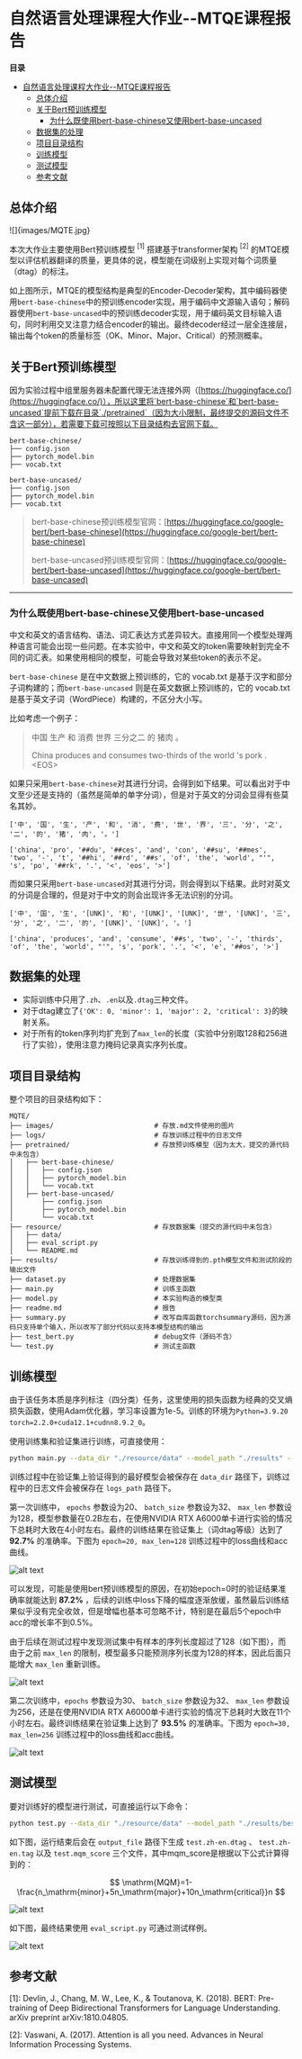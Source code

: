 # 自然语言处理课程大作业--MTQE课程报告

**目录**

- [自然语言处理课程大作业--MTQE课程报告](#自然语言处理课程大作业--mtqe课程报告)
  - [总体介绍](#总体介绍)
  - [关于Bert预训练模型](#关于bert预训练模型)
    - [为什么既使用bert-base-chinese又使用bert-base-uncased](#为什么既使用bert-base-chinese又使用bert-base-uncased)
  - [数据集的处理](#数据集的处理)
  - [项目目录结构](#项目目录结构)
  - [训练模型](#训练模型)
  - [测试模型](#测试模型)
  - [参考文献](#参考文献)


## 总体介绍

![]{images/MQTE.jpg}

本次大作业主要使用Bert预训练模型 $^{[1]}$ 搭建基于transformer架构 $^{[2]}$ 的MTQE模型以评估机器翻译的质量，更具体的说，模型能在词级别上实现对每个词质量（dtag）的标注。

如上图所示，MTQE的模型结构是典型的Encoder-Decoder架构，其中编码器使用`bert-base-chinese`中的预训练encoder实现，用于编码中文源输入语句；解码器使用`bert-base-uncased`中的预训练decoder实现，用于编码英文目标输入语句，同时利用交叉注意力结合encoder的输出。最终decoder经过一层全连接层，输出每个token的质量标签（OK、Minor、Major、Critical）的预测概率。

## 关于Bert预训练模型

因为实验过程中组里服务器未配置代理无法连接外网（[https://huggingface.co/](https://huggingface.co/)），所以这里将`bert-base-chinese`和`bert-base-uncased`提前下载在目录`./pretrained`（因为大小限制，最终提交的源码文件不含这一部分），若需要下载可按照以下目录结构去官网下载。

```arduino
bert-base-chinese/
├── config.json
├── pytorch_model.bin
├── vocab.txt

bert-base-uncased/
├── config.json
├── pytorch_model.bin
├── vocab.txt
```

> bert-base-chinese预训练模型官网：[https://huggingface.co/google-bert/bert-base-chinese](https://huggingface.co/google-bert/bert-base-chinese)
> 
> bert-base-uncased预训练模型官网：[https://huggingface.co/google-bert/bert-base-uncased](https://huggingface.co/google-bert/bert-base-uncased)

---

### 为什么既使用bert-base-chinese又使用bert-base-uncased

中文和英文的语言结构、语法、词汇表达方式差异较大。直接用同一个模型处理两种语言可能会出现一些问题。在本实验中，中文和英文的token需要映射到完全不同的词汇表。如果使用相同的模型，可能会导致对某些token的表示不足。

`bert-base-chinese` 是在中文数据上预训练的，它的 vocab.txt 是基于汉字和部分子词构建的；而`bert-base-uncased` 则是在英文数据上预训练的，它的 vocab.txt 是基于英文子词（WordPiece）构建的，不区分大小写。

比如考虑一个例子：

> 中国 生产 和 消费 世界 三分之二 的 猪肉 。
> 
> China produces and consumes two-thirds of the world 's pork . \<EOS>

如果只采用`bert-base-chinese`对其进行分词，会得到如下结果。可以看出对于中文至少还是支持的（虽然是简单的单字分词），但是对于英文的分词会显得有些莫名其妙。

```
['中', '国', '生', '产', '和', '消', '费', '世', '界', '三', '分', '之', '二', '的', '猪', '肉', '。']

['china', 'pro', '##du', '##ces', 'and', 'con', '##su', '##mes', 'two', '-', 't', '##hi', '##rd', '##s', 'of', 'the', 'world', "'", 's', 'po', '##rk', '.', '<', 'eos', '>']
```

而如果只采用`bert-base-uncased`对其进行分词，则会得到以下结果。此时对英文的分词是合理的，但是对于中文的则会出现许多无法识别的分词。

```
['中', '国', '生', '[UNK]', '和', '[UNK]', '[UNK]', '世', '[UNK]', '三', '分', '之', '二', '的', '[UNK]', '[UNK]', '。']

['china', 'produces', 'and', 'consume', '##s', 'two', '-', 'thirds', 'of', 'the', 'world', "'", 's', 'pork', '.', '<', 'e', '##os', '>']
```


## 数据集的处理

+ 实际训练中只用了`.zh`、`.en`以及`.dtag`三种文件。
+ 对于dtag建立了`{'OK': 0, 'minor': 1, 'major': 2, 'critical': 3}`的映射关系。
+ 对于所有的token序列均扩充到了`max_len`的长度（实验中分别取128和256进行了实验），使用注意力掩码记录真实序列长度。


## 项目目录结构

整个项目的目录结构如下：

```arduino
MQTE/
├── images/                         # 存放.md文件使用的图片
├── logs/                           # 存放训练过程中的日志文件
├── pretrained/                     # 存放预训练模型（因为太大，提交的源代码中未包含）
│   ├── bert-base-chinese/
│   │   ├── config.json
│   │   ├── pytorch_model.bin
│   │   └── vocab.txt
│   ├── bert-base-uncased/
│       ├── config.json
│       ├── pytorch_model.bin
│       └── vocab.txt
├── resource/                       # 存放数据集（提交的源代码中未包含）
│   ├── data/
│   ├── eval_script.py
│   └── README.md
├── results/                        # 存放训练得到的.pth模型文件和测试阶段的输出文件
├── dataset.py                      # 处理数据集
├── main.py                         # 训练主函数
├── model.py                        # 本实验构造的模型类
├── readme.md                       # 报告
├── summary.py                      # 改写自库函数torchsummary源码，因为源码只支持单个输入，所以改写了部分代码以支持本模型结构的输出
├── test_bert.py                    # debug文件（源码不含）
└── test.py                         # 测试主函数

```


## 训练模型

由于该任务本质是序列标注（四分类）任务，这里使用的损失函数为经典的交叉熵损失函数，使用Adam优化器，学习率设置为1e-5。训练的环境为`Python=3.9.20 torch=2.2.0+cuda12.1+cudnn8.9.2_0`。

使用训练集和验证集进行训练，可直接使用：

```bash
python main.py --data_dir "./resource/data" --model_path "./results" --logs_path "./logs" --gpu 0 --epochs 20 --batch_size 32 --max_len 128
```

训练过程中在验证集上验证得到的最好模型会被保存在 `data_dir` 路径下，训练过程中的日志文件会被保存在 `logs_path` 路径下。

第一次训练中， `epochs` 参数设为20、 `batch_size` 参数设为32、 `max_len` 参数设为128，模型参数量在0.2B左右，在使用NVIDIA RTX A6000单卡进行实验的情况下总耗时大致在4小时左右。最终的训练结果在验证集上（词dtag等级）达到了**92.7%** 的准确率。下图为 `epoch=20, max_len=128` 训练过程中的loss曲线和acc曲线。

![alt text](./images/training_plots1.png)

可以发现，可能是使用bert预训练模型的原因，在初始epoch=0时的验证结果准确率就能达到 **87.2%** ，后续的训练中loss下降的幅度逐渐放缓，虽然最后训练结果似乎没有完全收敛，但是增幅也基本可忽略不计，特别是在最后5个epoch中acc的增长率不到0.5%。

由于后续在测试过程中发现测试集中有样本的序列长度超过了128（如下图），而由于之前 `max_len` 的限制，模型最多只能预测序列长度为128的样本，因此后面只能增大 `max_len` 重新训练。

![alt text](./images/error.png)

第二次训练中，`epochs` 参数设为30、 `batch_size` 参数设为32、 `max_len` 参数设为256，还是在使用NVIDIA RTX A6000单卡进行实验的情况下总耗时大致在11个小时左右。最终训练结果在验证集上达到了 **93.5%** 的准确率。下图为 `epoch=30, max_len=256` 训练过程中的loss曲线和acc曲线。

![alt text](./images/training_plots2.png)

## 测试模型

要对训练好的模型进行测试，可直接运行以下命令：

```bash
python test.py --data_dir "./resource/data" --model_path "./results/best_model.pth" --output_file "./results" --gpu 0 --batch_size 32 --max_len 256
```

如下图，运行结束后会在 `output_file` 路径下生成 `test.zh-en.dtag` 、 `test.zh-en.tag` 以及 `test.mqm_score` 三个文件，其中mqm_score是根据以下公式计算得到的：

$$
\mathrm{MQM}=1-\frac{n_\mathrm{minor}+5n_\mathrm{major}+10n_\mathrm{critical}}n
$$

![alt text](./images/test_result.png)

如下图，最终结果使用 `eval_script.py` 可通过测试样例。

![alt text](./images/eval_result.png)

## 参考文献

[1]: Devlin, J., Chang, M. W., Lee, K., & Toutanova, K. (2018). BERT: Pre-training of Deep Bidirectional Transformers for Language Understanding. arXiv preprint arXiv:1810.04805.

[2]: Vaswani, A. (2017). Attention is all you need. Advances in Neural Information Processing Systems.
